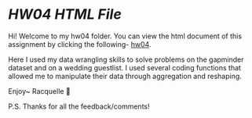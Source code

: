 
# _HW04 HTML File_

Hi! Welcome to my hw04 folder. You can view the html document of this assignment by clicking the following- [hw04](https://stat545-ubc-hw-2019-20.github.io/stat545-hw-racquellem/hw04/hw04_Mangahas.html). 

Here I used my data wrangling skills to solve problems on the gapminder dataset and on a wedding guestlist. I used several coding functions that allowed me to manipulate their data through aggregation and reshaping. 

Enjoy~
Racquelle :ghost:

P.S. Thanks for all the feedback/comments!


